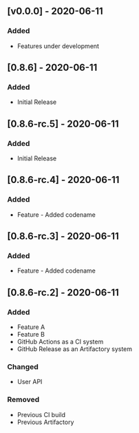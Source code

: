 ## [v0.0.0] - 2020-06-11
### Added
- Features under development

## [0.8.6] - 2020-06-11
### Added
- Initial Release

## [0.8.6-rc.5] - 2020-06-11
### Added
- Initial Release

## [0.8.6-rc.4] - 2020-06-11
### Added
- Feature - Added codename

## [0.8.6-rc.3] - 2020-06-11
### Added
- Feature - Added codename

## [0.8.6-rc.2] - 2020-06-11
### Added
- Feature A
- Feature B
- GitHub Actions as a CI system
- GitHub Release as an Artifactory system

### Changed
- User API

### Removed
- Previous CI build
- Previous Artifactory

